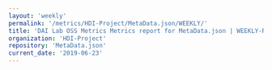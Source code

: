 ```yaml
---
layout: 'weekly'
permalink: '/metrics/HDI-Project/MetaData.json/WEEKLY/'
title: 'DAI Lab OSS Metrics Metrics report for MetaData.json | WEEKLY-REPORT-2019-06-23'
organization: 'HDI-Project'
repository: 'MetaData.json'
current_date: '2019-06-23'
---
```

